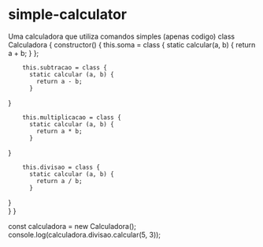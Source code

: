 # simple-calculator
Uma calculadora que utiliza comandos simples (apenas codigo) 
class Calculadora {
    constructor() {
        this.soma = class {
            static calcular(a, b) {
                return a + b;
            }
 };

        this.subtracao = class {
          static calcular (a, b) {
            return a - b;
          }
}

        this.multiplicacao = class {
          static calcular (a, b) {
            return a * b;
          }
}

        this.divisao = class {
          static calcular (a, b) {
            return a / b;
          }
 }       
                  }
                  }

const calculadora = new Calculadora();
console.log(calculadora.divisao.calcular(5, 3));
